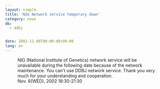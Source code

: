 ```yaml
---
layout: simple
title: 'NIG Network service temporary down'
category: news
db:
  - ddbj


date: 2002-11-08T00:00:00+09:00
lang: en
---
```


<dd>NIG (National Institute of Genetics) network service will be unavailable during the following date because of the network maintenance. You can't use DDBJ network service. Thank you very much for your understanding and cooperation.<br>
<dd>Nov. 6(WED), 2002 18:30-21:30</dd>
</dd>
